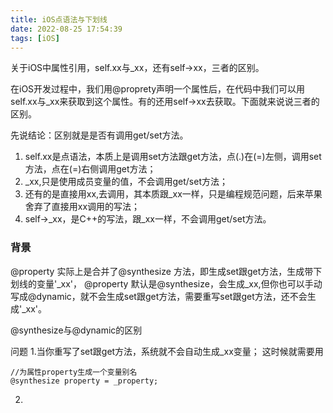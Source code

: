 ```yaml
---
title: iOS点语法与下划线
date: 2022-08-25 17:54:39
tags: [iOS]
---
```

关于iOS中属性引用，self.xx与_xx，还有self->xx，三者的区别。
<!--more-->
在iOS开发过程中，我们用@proprety声明一个属性后，在代码中我们可以用self.xx与_xx来获取到这个属性。有的还用self->xx去获取。下面就来说说三者的区别。

先说结论：区别就是是否有调用get/set方法。
1. self.xx是点语法，本质上是调用set方法跟get方法，点(.)在(=)左侧，调用set方法，点在(=)右侧调用get方法；
2. _xx,只是使用成员变量的值，不会调用get/set方法；
3. 还有的是直接用xx,去调用，其本质跟_xx一样，只是编程规范问题，后来苹果舍弃了直接用xx调用的写法；
4. self->_xx，是C++的写法，跟_xx一样，不会调用get/set方法。
### 背景
@property 实际上是合并了@synthesize 方法，即生成set跟get方法，生成带下划线的变量'_xx'，
@property 默认是@synthesize，会生成_xx,但你也可以手动写成@dynamic，就不会生成set跟get方法，需要重写set跟get方法，还不会生成'_xx'。

@synthesize与@dynamic的区别

问题
1.当你重写了set跟get方法，系统就不会自动生成_xx变量；
这时候就需要用
```
//为属性property生成一个变量别名
@synthesize property = _property;
```
2.